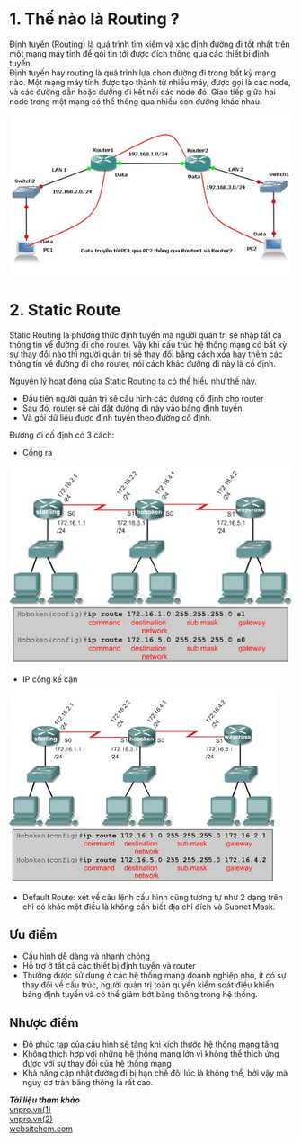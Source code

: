 # 1. Thế nào là Routing ?
Định tuyến (Routing) là quá trình tìm kiếm và xác định đường đi tốt nhất trên một mạng máy tính để gói tin tới được đích thông qua các thiết bị định tuyến.  
Định tuyến hay routing là quá trình lựa chọn đường đi trong bất kỳ mạng nào. Một mạng máy tính được tạo thành từ nhiều máy, được gọi là các node, và các đường dẫn hoặc đường đi kết nối các node đó. Giao tiếp giữa hai node trong một mạng có thể thông qua nhiều con đường khác nhau.  

![Alt text](../Images/1.PNG)  

# 2. Static Route
Static Routing là phương thức định tuyến mà người quản trị sẽ nhập tất cả thông tin về đường đi cho router. Vậy khi cấu trúc hệ thống mạng có bất kỳ sự thay đổi nào thì người quản trị sẽ thay đổi bằng cách xóa hay thêm các thông tin về đường đi cho router, nói cách khác đường đi này là cố định. 

Nguyên lý hoạt động của Static Routing ta có thể hiểu như thế này.
+ Đầu tiên người quản trị sẽ cấu hình các đường cố định cho router
+ Sau đó, router sẽ cài đặt đường đi này vào bảng định tuyến.
+ Và gói dữ liệu được định tuyến theo đường cố định.  

Đường đi cố định có 3 cách:  
+ Cổng ra  

![Alt text](../Images/2.PNG)  

+ IP cổng kế cận  

![Alt text](../Images/3.PNG)

+ Default Route: xét về câu lệnh cấu hình cũng tương tự như 2 dạng trên chỉ có khác một điều là không cần biết địa chỉ đích và Subnet Mask.  

## Ưu điểm
+ Cấu hình dễ dàng và nhanh chóng
+ Hỗ trợ ở tất cả các thiết bị định tuyến và router
+ Thường được sử dụng ở các hệ thống mạng doanh nghiệp nhỏ, ít có sự thay đổi về cấu trúc, người quản trị toàn quyền kiểm soát điều khiển bảng định tuyến và có thể giảm bớt băng thông trong hệ thống.  

## Nhược điểm
+ Độ phức tạp của cấu hình sẽ tăng khi kích thước hệ thống mạng tăng
+ Không thích hợp với những hệ thống mạng lớn vì không thể thích ứng được với sự thay đổi của hệ thống mạng
+ Khả năng cập nhật đường đi bị hạn chế đôi lúc là không thể, bởi vậy mà nguy cơ tràn băng thông là rất cao.  

***Tài liệu tham khảo***  
[vnpro.vn(1)](https://vnpro.vn/thu-vien/the-nao-la-routing-2042.html)  
[vnpro.vn(2)](https://vnpro.vn/thu-vien/static-route-la-gi-2045.html)  
[websitehcm.com](https://websitehcm.com/routing-la-gi-cac-loai-routing/)  


 
